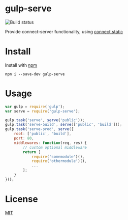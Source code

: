 gulp-serve
==========
![Build status](https://travis-ci.org/nkt/gulp-serve.svg?branch=master)

Provide connect-server functionality, using [connect.static](http://www.senchalabs.org/connect/static.html)

Install
=======
Install with [npm](https://npmjs.org/)

    npm i --save-dev gulp-serve

Usage
=====

```js
var gulp = require('gulp');
var serve = require('gulp-serve');

gulp.task('serve', serve('public'));
gulp.task('serve-build', serve(['public', 'build']));
gulp.task('serve-prod', serve({
    root: ['public', 'build'],
    port: 80,
    middlewares: function(req, res) {
        // custom optional middleware
        return [
            require('somemodule')(),
            require('othermodule')(),
            ...
        ];
    }
}));
```

License
=====

[MIT](http://opensource.org/licenses/MIT)
